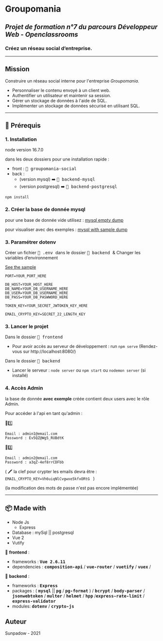 # Groupomania

## *Projet de formation n°7 du parcours Développeur Web - Openclassrooms*
### Créez un réseau social d’entreprise.

-----------------

## Mission

Construire un réseau social interne pour l'entreprise *Groupomania*.

* Personnaliser le contenu envoyé à un client web.
* Authentifier un utilisateur et maintenir sa session.
* Gérer un stockage de données à l'aide de SQL.
* Implémenter un stockage de données sécurisé en utilisant SQL.

***

## :wrench: Prérequis

### 1. Installation

node version 16.7.0

dans les deux dossiers pour une installation rapide :
- front : <kbd> :file_folder: groupomania-social </kbd>
- back :
    * (version mysql) :arrow_right: <kbd> :file_folder: backend-mysql </kbd>
    * (version postgresql) :arrow_right: <kbd> :file_folder: backend-postgresql </kbd>


```
npm install
```

### 2. Créer la base de donnée mysql

pour une base de donnée vide utilisez : [mysql empty dump](/backend-mysql/config/create-db-sample.sql)

pour visualiser avec des exemples : [mysql with sample dump](/backend-mysql/config/create-db-sample.sql)

### 3. Paramétrer dotenv

Créer un fichier <kbd> :page_facing_up: .env </kbd> dans le dossier <kbd> :file_folder: backend </kbd> & Changer les variables d’environnement

[See the sample](/backend-mysql/.env_sample)

```
PORT=YOUR_PORT_HERE

DB_HOST=YOUR_HOST_HERE
DB_NAME=YOUR_DB_USERNAME_HERE
DB_USER=YOUR_DB_USERNAME_HERE
DB_PASS=YOUR_DB_PASWWORD_HERE

TOKEN_KEY=YOUR_SECRET_JWTOKEN_KEY_HERE

EMAIL_CRYPTO_KEY=SECRET_22_LENGTH_KEY
```

### 3. Lancer le projet

Dans le dossier <kbd> :file_folder: frontend </kbd>
- Pour avoir accès au serveur de développement : run `npm serve` (Rendez-vous sur http://localhost:8080/)

Dans le dossier <kbd> :file_folder: backend </kbd>
- Lancer le serveur : `node server` ou `npm start` ou `nodemon server` (si installé)

### 4. Accès Admin

la base de donnée **avec exemple** créée contient deux users avec le rôle Admin.

Pour accéder à l'api en tant qu'admin  :

:guard::one:
```
Email : admin1@email.com
Password : Ev5QZ@Wg5_RUBdtK
```
:guard::two:
```
Email : admin2@email.com
Password : a3qZ-4ef8rrCDFbb
```

( :crayon: la clef pour crypter les emails devra être : ```EMAIL_CRYPTO_KEY=Vh6uiqNlCvgwxe5kfxORtG ``` )

(la modification des mots de passe n'est pas encore implémentée)

***

## :package: Made with

* Node Js 
    * Express
* Database : mySql || postgresql
* Vue 2
* Vutify


:file_folder: **frontend** :
* frameworks :  <kbd>**Vue 2.6.11**</kbd>
* dependencies : <kbd>**composition-api**</kbd> / <kbd>**vue-router**</kbd> / <kbd>**vuetify**</kbd> / <kbd>**vuex**</kbd> /

:file_folder: **backend** :
* frameworks :  <kbd>**Express**</kbd>
* packages : ( <kbd>**mysql**</kbd> || <kbd>**pg**</kbd> / <kbd>**pg-format**</kbd> ) / <kbd>**bcrypt**</kbd> / <kbd>**body-parser**</kbd> / <kbd>**jsonwebtoken**</kbd> / <kbd>**multer**</kbd> / <kbd>**helmet**</kbd> / <kbd>**hpp**</kbd> /<kbd>**express-rate-limit**</kbd> / <kbd>**express-validator**</kbd>
* modules: <kbd>**dotenv**</kbd> / <kbd>**crypto-js**</kbd>

## Auteur

Sunpadow - 2021
